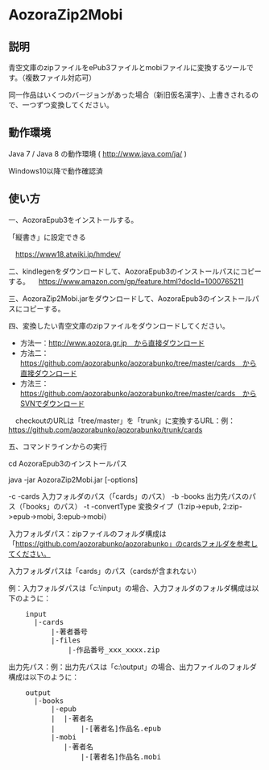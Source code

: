 AozoraZip2Mobi
============

説明
------------
青空文庫のzipファイルをePub3ファイルとmobiファイルに変換するツールです。（複数ファイル対応可） 

同一作品はいくつのバージョンがあった場合（新旧仮名漢字）、上書きされるので、一つずつ変換してください。

動作環境
------------
Java 7 / Java 8 の動作環境 ( http://www.java.com/ja/ )  

Windows10以降で動作確認済 


使い方
------------
一、AozoraEpub3をインストールする。

「縦書き」に設定できる

　https://www18.atwiki.jp/hmdev/

二、kindlegenをダウンロードして、AozoraEpub3のインストールパスにコピーする。
　https://www.amazon.com/gp/feature.html?docId=1000765211

三、AozoraZip2Mobi.jarをダウンロードして、AozoraEpub3のインストールパスにコピーする。

四、変換したい青空文庫のzipファイルをダウンロードしてください。
+ 方法一：http://www.aozora.gr.jp　から直接ダウンロード
+ 方法二：https://github.com/aozorabunko/aozorabunko/tree/master/cards　から直接ダウンロード
+ 方法三：https://github.com/aozorabunko/aozorabunko/tree/master/cards　からSVNでダウンロード

　checkoutのURLは「tree/master」を「trunk」に変換するURL：例：https://github.com/aozorabunko/aozorabunko/trunk/cards

五、コマンドラインからの実行

cd AozoraEpub3のインストールパス

java -jar AozoraZip2Mobi.jar [-options]

-c -cards 入力フォルダのパス（「cards」のパス）
-b -books 出力先パスのパス（「books」のパス）
-t -convertType 変換タイプ（1:zip->epub, 2:zip->epub->mobi, 3:epub->mobi）

入力フォルダパス：zipファイルのフォルダ構成は「https://github.com/aozorabunko/aozorabunko」のcardsフォルダを参考してください。

入力フォルダパスは「cards」のパス（cardsが含まれない）

例：入力フォルダパスは「c:\input」の場合、入力フォルダのフォルダ構成は以下のように：
​    
<pre>
    input
      |-cards
          |-著者番号
          |-files
              |-作品番号_xxx_xxxx.zip
</pre>

出力先パス：例：出力先パスは「c:\output」の場合、出力ファイルのフォルダ構成は以下のように：
<pre>
    output
      |-books
          |-epub
          |  |-著者名
          |      |-[著者名]作品名.epub
          |-mobi
             |-著者名
                 |-[著者名]作品名.mobi
</pre>
